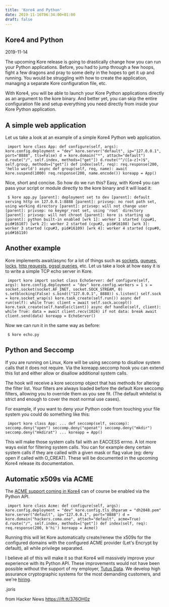 ```yaml
---
title: 'Kore4 and Python'
date: 2019-11-16T06:34:00+01:00
draft: false
---
```


Kore4 and Python
----------------

2019-11-14

The upcoming Kore release is going to drastically change how you can run your Python applications. Before, you had to jump through a few hoops, fight a few dragons and pray to some deity in the hopes to get it up and running. You would be struggling with how to create the application, managing a separate Kore configuration file, etc.

With Kore4, you will be able to launch your Kore Python applications directly as an argument to the kore binary. And better yet, you can skip the entire configuration file and setup everything you need directly from inside your Kore Python application.

  

A simple web application
------------------------

Let us take a look at an example of a simple Kore4 Python web application.

```
 import kore class App: def configure(self, args): kore.config.deployment = "dev" kore.server("default", ip="127.0.0.1", port="8888", tls=False) d = kore.domain("*", attach="default") d.route("/", self.index, methods=["get"]) d.route("^/([a-z]+)$", self.group, methods=["get"]) def index(self, req): req.response(200, 'hello world') async def group(self, req, name): await kore.suspend(1000) req.response(200, name.encode()) koreapp = App() 
```

Nice, short and concise. So how do we run this? Easy, with Kore4 you can pass your script or module directly to the kore binary and it will load it:

```
 $ kore app.py [parent]: deployment set to dev [parent]: default serving http on 127.0.0.1:8888 [parent]: privsep: no root path set, using working directory [parent]: privsep: will not change user [parent]: privsep: no keymgr_root set, using 'root` directory [parent]: privsep: will not chroot [parent]: kore is starting up [parent]: python built-in enabled [wrk 1]: worker 1 started (cpu#1, pid#16107) [wrk 2]: worker 2 started (cpu#2, pid#16108) [wrk 3]: worker 3 started (cpu#3, pid#16109) [wrk 4]: worker 4 started (cpu#0, pid#16110) 
```  

Another example
---------------

Kore implements await/async for a lot of things such as [sockets](https://docs.kore.io/3.3.1/api/python.html#asyncsocket), [queues](https://docs.kore.io/3.3.1/api/python.html#asyncqueue), [locks](https://docs.kore.io/3.3.1/api/python.html#asynclock), [http requests](https://docs.kore.io/3.3.1/api/python.html#httpclient), [pgsql queries](https://docs.kore.io/3.3.1/api/python.html#pgsql), etc. Let us take a look at how easy it is to write a simple TCP echo server in Kore.

```
 import kore import socket class EchoServer: def configure(self, args): kore.config.deployment = "dev" kore.config.workers = 1 s = socket.socket(socket.AF_INET, socket.SOCK_STREAM, 0) s.setblocking(False) s.bind(("127.0.0.1", 8888)) s.listen() self.sock = kore.socket_wrap(s) kore.task_create(self.run()) async def run(self): while True: client = await self.sock.accept() kore.task_create(self.handle(client)) async def handle(self, client): while True: data = await client.recv(1024) if not data: break await client.send(data) koreapp = EchoServer() 
```

Now we can run it in the same way as before:

```
 $ kore echo.py 
```  

Python and Seccomp
------------------

If you are running on Linux, Kore will be using seccomp to disallow system calls that it does not require. Via the koreapp.seccomp hook you can extend this list and either allow or disallow additional system calls.

The hook will receive a kore seccomp object that has methods for altering the filter list. Your filters are always loaded before the default Kore seccomp filters, allowing you to override them as you see fit. (The default whitelist is strict and enough to cover the most normal use cases).

For example, if you want to deny your Python code from touching your file system you could do something like this:

```
 import kore class App: ... def seccomp(self, seccomp): seccomp.deny("open") seccomp.deny("openat") seccomp.deny("mkdir") seccomp.deny("mkdirat") ... koreapp = App() 
```

This will make those system calls fail with an EACCESS errno. A lot more ways exist for filtering system calls. You can for example deny certain system calls if they are called with a given mask or flag value (eg: deny open if called with O\_CREAT). These will be documented in the upcoming Kore4 release its documentation.

  

Automatic x509s via ACME
------------------------

The [ACME support coming in Kore4](https://blog.kore.io/posts/automagic-x509s-via-acme) can of course be enabled via the Python API.

```
 import kore class Acme: def configure(self, args): kore.config.deployment = "dev" kore.config.tls_dhparam = "dh2048.pem" kore.server("default", ip="127.0.0.1", port="8888") d = kore.domain("hackers.coma.one", attach="default", acme=True) d.route("/", self.index, methods=["get"]) def index(self, req): req.response(200, b'hi') koreapp = Acme() 
```

Running this will let Kore automatically create/renew the x509s for the configured domains with the configured ACME provider (Let's Encrypt by default), all while privilege separated.

I believe all of this will make it so that Kore4 will massively improve your experience with its Python API. These improvements would not have been possible without the support of my employer, [Tutus Data](https://www.tutus.se). We develop high assurance cryptographic systems for the most demanding customers, and we're [hiring](https://tutus.se/en/jobs).

.joris

  
  
from Hacker News https://ift.tt/376OH0z